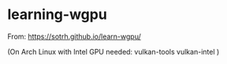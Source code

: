 # learning-wgpu

From: https://sotrh.github.io/learn-wgpu/

(On Arch Linux with Intel GPU needed:
vulkan-tools
vulkan-intel
)